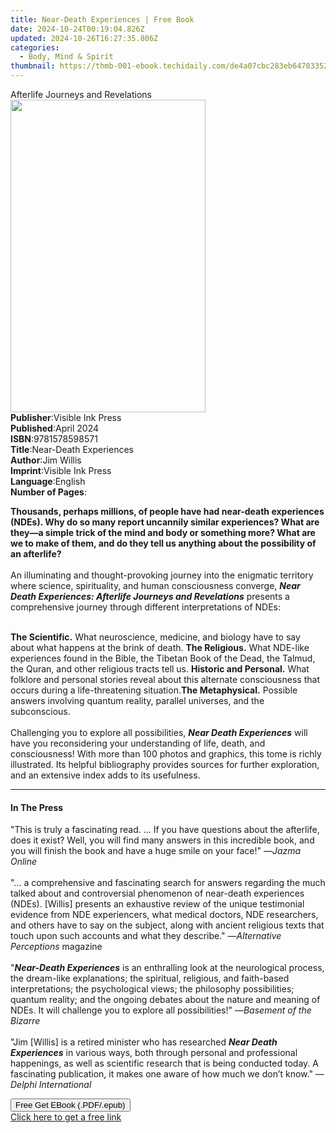 ```yaml
---
title: Near-Death Experiences | Free Book
date: 2024-10-24T00:19:04.826Z
updated: 2024-10-26T16:27:35.806Z
categories:
  - Body, Mind & Spirit
thumbnail: https://thmb-001-ebook.techidaily.com/de4a07cbc283eb64703352460ac8c2e5728979c95b535ecac51e14ca2549ff74.jpg
---
```

<main id="book-container">
  <div class="flex flex-col">
    <div class="book-brief flex-1 py-6 px-4 sm:p-6 md:py-10 md:px-8">
      <!-- brief-->
      <div class="book-brief-main">Afterlife Journeys and Revelations</div>
    </div>
    <div
      class="book-meta-info flex-1 grid gap-4 col-start-1 col-end-3 row-start-1 sm:mb-6 sm:grid-cols-4 lg:gap-6 lg:col-start-2 lg:row-end-6 lg:row-span-6 lg:mb-0"
    >
      <div
        class="book-meta-info-left place-content-center mt-4 p-4 text-sm leading-6 col-start-2 col-span-2 dark:text-slate-400"
      >
        <img
          class="w-full h-500 object-cover rounded-lg sm:h-255 sm:col-span-2 lg:col-span-full"
          src="https://img-001-ebook.techidaily.com/a86a6ee8c401e3d081cdb7a0a8f6fcced34545a3485a20efbe5d154fe774a2c2.jpg"
          alt=""
          width="312"
          height="500"
        />
      </div>
      <div
        class="book-meta-info-right mt-2 col-start-1 row-start-2 col-span-3 self-center"
      >
        <!-- meta data  -->
        <div class="flex flex-col px-4 md:px-8">
          <div class="flex-1">
            <strong>Publisher</strong>:<span class="px-2"
              >Visible Ink Press</span
            >
          </div>
          <div class="flex-1">
            <strong>Published</strong>:<span class="px-2">April 2024</span>
          </div>
          <div class="flex-1">
            <strong>ISBN</strong>:<span class="px-2">9781578598571</span>
          </div>
          <div class="flex-1">
            <strong>Title</strong>:<span class="px-2"
              >Near-Death Experiences</span
            >
          </div>
          <div class="flex-1">
            <strong>Author</strong>:<span class="px-2">Jim Willis</span>
          </div>
          <div class="flex-1">
            <strong>Imprint</strong>:<span class="px-2">Visible Ink Press</span>
          </div>
          <div class="flex-1">
            <strong>Language</strong>:<span class="px-2">English</span>
          </div>
          <div class="flex-1">
            <strong>Number of Pages</strong>:<span class="px-2"></span>
          </div>
        </div>
      </div>
    </div>
    <div class="book-description flex-1 py-6 px-4 sm:p-6 md:py-10 md:px-8">
      <div class="book-description-main">
        <div accordion-content="" id="description">
          <p>
            <b
              >Thousands, perhaps millions, of people have had near-death
              experiences (NDEs). Why do so many report uncannily similar
              experiences? What are they—a simple trick of the mind and body or
              something more? What are we to make of them, and do they tell us
              anything about the possibility of an afterlife?</b
            ><br /><br />An illuminating and thought-provoking journey into the
            enigmatic territory where science, spirituality, and human
            consciousness converge,
            <b
              ><i
                >Near Death Experiences: Afterlife Journeys and Revelations</i
              ></b
            >
            presents a comprehensive journey through different interpretations
            of NDEs:<br /><br />
          </p>
          <b>The Scientific.</b> What neuroscience, medicine, and biology have
          to say about what happens at the brink of death.
          <b>The Religious.</b> What NDE-like experiences found in the Bible,
          the Tibetan Book of the Dead, the Talmud, the Quran, and other
          religious tracts tell us. <b>Historic and Personal.</b> What folklore
          and personal stories reveal about this alternate consciousness that
          occurs during a life-threatening situation.<b>The Metaphysical.</b>
          Possible answers involving quantum reality, parallel universes, and
          the subconscious.<br /><br />Challenging you to explore all
          possibilities, <i><b>Near Death Experiences</b></i> will have you
          reconsidering your understanding of life, death, and consciousness!
          With more than 100 photos and graphics, this tome is richly
          illustrated. Its helpful bibliography provides sources for further
          exploration, and an extensive index adds to its usefulness.
          <p></p>
        </div>
        <div class="accordion-fader"></div>
      </div>
    </div>
    <div class="book-excerpts flex-1 py-6 px-4 sm:p-6 md:py-10 md:px-8">
      <!-- excerpts-->
      <div class="book-excerpts-main">
        <hr />
        <h4 class="placeholder placeholder-heading">
          <span>In The Press</span>
        </h4>
        <p></p>
        <p>
          "This is truly a fascinating read. ... If you have questions about the
          afterlife, does it exist? Well, you will find many answers in this
          incredible book, and you will finish the book and have a huge smile on
          your face!" —<i>Jazma Online</i><br /><br />"… a comprehensive and
          fascinating search for answers regarding the much talked about and
          controversial phenomenon of near-death experiences (NDEs). [Willis]
          presents an exhaustive review of the unique testimonial evidence from
          NDE experiencers, what medical doctors, NDE researchers, and others
          have to say on the subject, along with ancient religious texts that
          touch upon such accounts and what they describe." —<i
            >Alternative Perceptions</i
          >
          magazine<br /><br />"<i><b>Near-Death Experiences</b></i> is an
          enthralling look at the neurological process, the dream-like
          explanations; the spiritual, religious, and faith-based
          interpretations; the psychological views; the philosophy
          possibilities; quantum reality; and the ongoing debates about the
          nature and meaning of NDEs. It will challenge you to explore all
          possibilities!" —<i>Basement of the Bizarre</i><br /><br />"Jim
          [Willis] is a retired minister who has researched
          <i><b>Near Death Experiences</b></i> in various ways, both through
          personal and professional happenings, as well as scientific research
          that is being conducted today. A fascinating publication, it makes one
          aware of how much we don’t know." —<i>Delphi International</i>
        </p>
        <p></p>
      </div>
    </div>
    <div
      class="book-about-author flex-1 py-6 px-4 sm:p-6 md:py-10 md:px-8"
    ></div>
    <div class="book-free-get flex-1 py-6 px-4 sm:p-6 md:py-10 md:px-8">
      <button
        id="btn-free-get"
        class="bg-blue-500 hover:bg-blue-700 text-white font-bold py-2 px-4 rounded"
      >
        Free Get EBook (.PDF/.epub)
      </button>
      <div id="countdown-display" class="px-2 text-lg mt-2"></div>
      <a
        id="free-link"
        class="hidden bg-blue-500 hover:bg-blue-700 text-white font-bold py-2 px-4 rounded"
        href="https://www.ebooks.com/en-us/book/211228164/near-death-experiences/jim-willis/"
        target="_blank"
        >Click here to get a free link</a
      >
    </div>
    <script>
      let countdownTime = 0;
      let countdownInterval = null;
      document
        .getElementById('btn-free-get')
        .addEventListener('click', startCountdown);
      function startCountdown() {
        countdownTime = new Date().getTime() + 60000 * 3;
        countdownInterval = setInterval(updateCountdown, 1000);
        document.getElementById('btn-free-get').disabled = true;
        document
          .getElementById('btn-free-get')
          .classList.add('bg-gray-500', 'cursor-not-allowed');
      }
      function updateCountdown() {
        let currentTime = new Date().getTime();
        let timeLeft = countdownTime - currentTime;
        let secondsLeft = Math.floor(timeLeft / 1000);
        document.getElementById('countdown-display').innerHTML =
          `Remaining time: ${secondsLeft} seconds.`;
        if (secondsLeft <= 0) {
          clearInterval(countdownInterval);
          document.getElementById('btn-free-get').classList.add('hidden');
          document.getElementById('free-link').classList.remove('hidden');
          document.getElementById('countdown-display').innerHTML = '';
        }
      }
    </script>
  </div>
</main>

<ins class="adsbygoogle"
      style="display:block"
      data-ad-client="ca-pub-7571918770474297"
      data-ad-slot="8358498916"
      data-ad-format="auto"
      data-full-width-responsive="true"></ins>
    